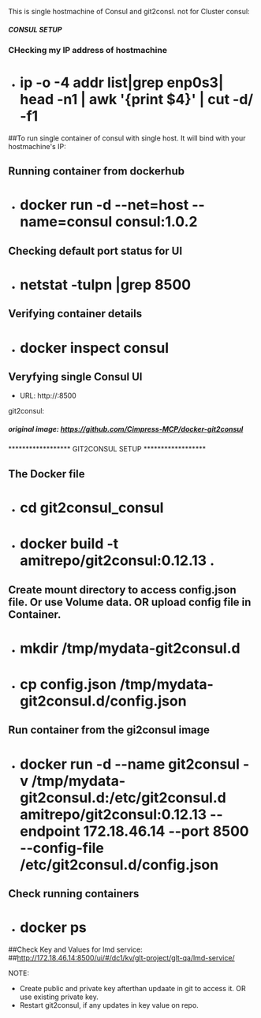 This is single hostmachine of Consul and git2consl. not for Cluster
consul:
##### CONSUL SETUP
### CHecking my IP address of hostmachine
 - # ip -o -4 addr list|grep enp0s3| head -n1 | awk '{print $4}' | cut -d/ -f1

##To run single container of consul with single host. It will bind with your hostmachine's IP:
## Running container from dockerhub
 - # docker run -d --net=host --name=consul consul:1.0.2

## Checking default port status for UI
 - # netstat -tulpn |grep 8500

## Verifying container details
 - # docker inspect consul

## Veryfying single Consul UI
 - URL: http://<HOST-IP>:8500



git2consul:
##### original image: https://github.com/Cimpress-MCP/docker-git2consul
****************** GIT2CONSUL SETUP ******************
## The Docker file
 - # cd git2consul_consul
 - # docker build -t amitrepo/git2consul:0.12.13 .

## Create mount directory to access config.json file. Or use Volume data. OR upload config file in Container.
 - # mkdir /tmp/mydata-git2consul.d
 - # cp config.json /tmp/mydata-git2consul.d/config.json

## Run container from the gi2consul image
 - # docker run -d --name git2consul -v /tmp/mydata-git2consul.d:/etc/git2consul.d amitrepo/git2consul:0.12.13 --endpoint 172.18.46.14 --port 8500 --config-file /etc/git2consul.d/config.json

## Check running containers
 - # docker ps

##Check Key and Values for lmd service:
##http://172.18.46.14:8500/ui/#/dc1/kv/glt-project/glt-qa/lmd-service/

NOTE:
 - Create public and private key afterthan updaate in git to access it. OR use existing private key.
 - Restart git2consul, if any updates in key value on repo.
